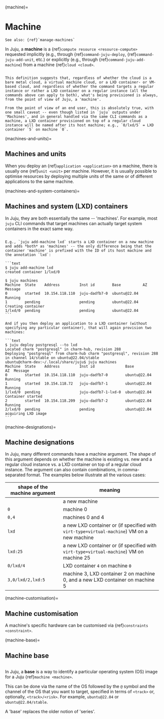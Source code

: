 (machine)=
# Machine

```{ibnote}
See also: {ref}`manage-machines`
```

In Juju, a **machine** is a {ref}`compute resource <resource-compute>` requested implicitly (e.g., through {ref}`command-juju-deploy`, {ref}`command-juju-add-unit`, etc.) or explicitly (e.g., through {ref}`command-juju-add-machine`) from a machine {ref}`cloud <cloud>`.

```{important}

This definition suggests that, regardless of whether the cloud is a bare metal cloud, a virtual machine cloud, or a LXD container- or VM-based cloud, and regardless of whether the command targets a regular instance or rather a LXD container on a regular instance (all the commands above can apply to both), what's being provisioned is always, from the point of view of Juju, a 'machine'.

From the point of view of an end user, this is absolutely true, with one small caveat -- even though listed in `juju` outputs under 'Machines', and in general handled via the same CLI commands as a machine, a LXD container provisioned on top of a regular cloud instance will be named after its host machine; e.g., `0/lxd/5` = LXD container `5` on machine `0`.

```

(machines-and-units)=
## Machines and units

When you deploy an {ref}`application <application>` on a machine, there is usually one {ref}`unit <unit>` per machine. However, it is usually possible to optimise resources by deploying multiple units of the same or of different applications to the same machine.

(machines-and-system-containers)=
## Machines and system (LXD) containers

In Juju, they are both essentially the same -- 'machines'.  For example, most `juju` CLI commands that target machines can actually target system containers in the exact same way.


````{dropdown} Example

E.g., `juju add-machine lxd` starts a LXD container on a new machine and adds *both* as 'machines' -- the only difference being that the container 'machine' is prefixed with the ID of its host machine and the annotation `lxd`:

```text
$ juju add-machine lxd
created container 1/lxd/0

$ juju machines
Machine  State    Address         Inst id        Base          AZ  Message
0        started  10.154.118.110  juju-dadfb7-0  ubuntu@22.04      Running
1        pending                  pending        ubuntu@22.04      Creating container
1/lxd/0  pending                  pending        ubuntu@22.04
```

And if you then deploy an application to a LXD container (without specifying any particular container), that will again provision two machines:

```text
$ juju deploy postgresql --to lxd
Located charm "postgresql" in charm-hub, revision 288
Deploying "postgresql" from charm-hub charm "postgresql", revision 288 in channel 14/stable on ubuntu@22.04/stable
ubuntu@charm-dev:~/.local/share/juju$ juju machines
Machine  State    Address         Inst id              Base          AZ  Message
0        started  10.154.118.110  juju-dadfb7-0        ubuntu@22.04      Running
1        started  10.154.118.72   juju-dadfb7-1        ubuntu@22.04      Running
1/lxd/0  pending                  juju-dadfb7-1-lxd-0  ubuntu@22.04      Container started
2        started  10.154.118.209  juju-dadfb7-2        ubuntu@22.04      Running
2/lxd/0  pending                  pending              ubuntu@22.04      acquiring LXD image
```

````

(machine-designations)=
## Machine designations

In Juju, many different commands have a machine argument. The shape of this argument depends on whether the machine is existing vs. new and a regular cloud instance vs. a LXD container on top of a regular cloud instance. The argument can also contain combinations, in comma-separated format. The examples below illustrate all the various cases:

| shape of the machine argument | meaning|
|-|-|
|  | a new machine |
|`0`| machine 0 |
|`0,4`| machines 0 and 4|
| `lxd` | a new LXD container or (if specified with `virt-type=virtual-machine`) VM on a new machine |
| `lxd:25`| a new LXD container or (if specified with `virt-type=virtual-machine`) VM on machine 25|
| `0/lxd/4`| LXD container `4` on machine `0`|
|`3,0/lxd/2,lxd:5`| machine 3, LXD container 2 on machine 0, and a new LXD container on machine 5|

(machine-customisation)=
## Machine customisation
A machine's specific hardware can be customised via {ref}`constraints <constraint>`.

(machine-base)=
## Machine base

```{versionadded} 3.1.0
```

In Juju, a **base** is  a way to identify a particular operating system (OS) image for a Juju {ref}`machine <machine>`.

This can be done via the name of the OS followed by the `@` symbol and the channel of the OS that you want to target, specified in terms of `<track>` or, optionally, `<track>/<risk>`. For example, `ubuntu@22.04` or `ubuntu@22.04/stable`.

A 'base' replaces the older notion of 'series'.

<!--If we link to the doc on Channel https://juju.is/docs/sdk/channel , we need to specify that the notion of `branch` is not relevant here. -->


